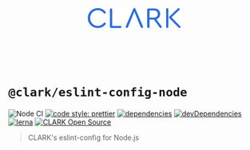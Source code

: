 <p align="center">
  <a href="https://github.com/ClarkSource/eslint-config#readme">
    <br><br><br><br><br>
    <img alt="CLARK" src="../../docs/assets/clark.svg" height="40">
    <br><br><br><br><br>
  </a>
</p>

# `@clark/eslint-config-node`

![Node CI](https://github.com/ClarkSource/eslint-config/workflows/Node%20CI/badge.svg)
[![code style: prettier](https://img.shields.io/badge/code_style-prettier-ff69b4.svg)](https://github.com/prettier/prettier)
[![dependencies](https://david-dm.org/ClarkSource/eslint-config/status.svg?path=packages/eslint-config-node)](https://david-dm.org/ClarkSource/eslint-config?path=packages/eslint-config-node)
[![devDependencies](https://david-dm.org/ClarkSource/eslint-config/dev-status.svg?path=packages/eslint-config-node)](https://david-dm.org/ClarkSource/eslint-config?path=packages/eslint-config-node&type=dev)
[![lerna](https://img.shields.io/badge/maintained%20with-lerna-cc00ff.svg)](https://lernajs.io/)
[![CLARK Open Source](https://img.shields.io/badge/CLARK-Open%20Source-%232B6CDE.svg)](https://www.clark.de/de/jobs)

> CLARK's eslint-config for Node.js
